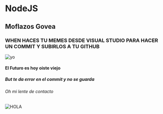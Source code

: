 # NodeJS
## Moflazos Govea 
### WHEN HACES TU MEMES DESDE VISUAL STUDIO PARA HACER UN COMMIT Y SUBIRLOS A TU GITHUB
![yo](https://i.ytimg.com/vi/4BnX2EWiqzI/mqdefault.jpg)
#### El Futuro es hoy oiste viejo
##### But te da error en el commit y no se guarda
###### Oh mi lente de contacto 

 ![HOLA](https://i.ytimg.com/vi/YA9X7Su_i_g/hq720.jpg?sqp=-oaymwEhCK4FEIIDSFryq4qpAxMIARUAAAAAGAElAADIQj0AgKJD&rs=AOn4CLCutFkMzp-Aojprf1AibmFOMieGsQ)
